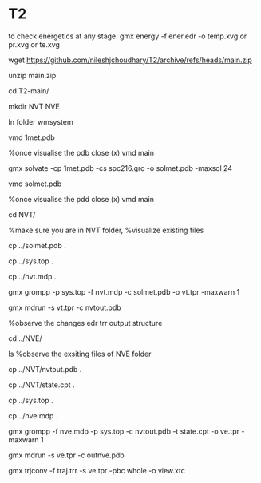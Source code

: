 # T2 
to check energetics at any stage.  gmx energy -f ener.edr -o temp.xvg or pr.xvg or te.xvg 

wget https://github.com/nileshjchoudhary/T2/archive/refs/heads/main.zip

unzip main.zip

cd T2-main/

mkdir NVT NVE



In folder wmsystem

vmd 1met.pdb 

%once visualise the pdb close (x) vmd main

gmx solvate -cp 1met.pdb -cs spc216.gro -o solmet.pdb -maxsol 24

vmd solmet.pdb


%once visualise the pdd close (x) vmd main

cd NVT/


%make sure you are in NVT folder, %visualize existing files

cp ../solmet.pdb .

cp ../sys.top .

cp ../nvt.mdp .

gmx grompp -p sys.top -f nvt.mdp -c solmet.pdb -o vt.tpr -maxwarn 1

gmx mdrun -s vt.tpr -c nvtout.pdb

%observe the changes edr trr output structure 

cd ../NVE/

ls  %observe the exsiting files of NVE folder

cp ../NVT/nvtout.pdb .

cp ../NVT/state.cpt .

cp ../sys.top .

cp ../nve.mdp .

 gmx grompp -f nve.mdp -p sys.top -c nvtout.pdb -t state.cpt -o ve.tpr -maxwarn  1
 
 gmx mdrun -s ve.tpr -c outnve.pdb
 
 gmx trjconv -f traj.trr -s ve.tpr -pbc whole -o view.xtc


 

